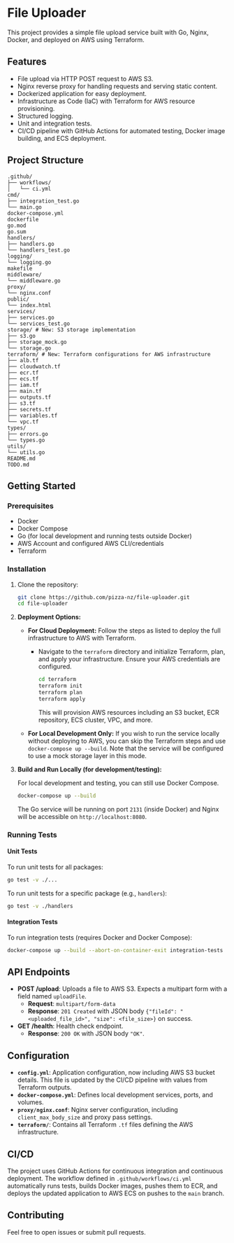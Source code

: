 # File Uploader

This project provides a simple file upload service built with Go, Nginx, Docker, and deployed on AWS using Terraform.

## Features

- File upload via HTTP POST request to AWS S3.
- Nginx reverse proxy for handling requests and serving static content.
- Dockerized application for easy deployment.
- Infrastructure as Code (IaC) with Terraform for AWS resource provisioning.
- Structured logging.
- Unit and integration tests.
- CI/CD pipeline with GitHub Actions for automated testing, Docker image building, and ECS deployment.

## Project Structure

```
.github/
├── workflows/
│   └── ci.yml
cmd/
├── integration_test.go
└── main.go
docker-compose.yml
dockerfile
go.mod
go.sum
handlers/
├── handlers.go
└── handlers_test.go
logging/
└── logging.go
makefile
middleware/
└── middleware.go
proxy/
└── nginx.conf
public/
└── index.html
services/
├── services.go
└── services_test.go
storage/ # New: S3 storage implementation
├── s3.go
├── storage_mock.go
└── storage.go
terraform/ # New: Terraform configurations for AWS infrastructure
├── alb.tf
├── cloudwatch.tf
├── ecr.tf
├── ecs.tf
├── iam.tf
├── main.tf
├── outputs.tf
├── s3.tf
├── secrets.tf
├── variables.tf
└── vpc.tf
types/
├── errors.go
└── types.go
utils/
└── utils.go
README.md
TODO.md
```

## Getting Started

### Prerequisites

- Docker
- Docker Compose
- Go (for local development and running tests outside Docker)
- AWS Account and configured AWS CLI/credentials
- Terraform

### Installation

1.  Clone the repository:

    ```bash
    git clone https://github.com/pizza-nz/file-uploader.git
    cd file-uploader
    ```

2.  **Deployment Options:**

    *   **For Cloud Deployment:** Follow the steps as listed to deploy the full infrastructure to AWS with Terraform.
        *   Navigate to the `terraform` directory and initialize Terraform, plan, and apply your infrastructure. Ensure your AWS credentials are configured.

            ```bash
            cd terraform
            terraform init
            terraform plan
            terraform apply
            ```

            This will provision AWS resources including an S3 bucket, ECR repository, ECS cluster, VPC, and more.

    *   **For Local Development Only:** If you wish to run the service locally without deploying to AWS, you can skip the Terraform steps and use `docker-compose up --build`. Note that the service will be configured to use a mock storage layer in this mode.

3.  **Build and Run Locally (for development/testing):**

    For local development and testing, you can still use Docker Compose.

    ```bash
    docker-compose up --build
    ```

    The Go service will be running on port `2131` (inside Docker) and Nginx will be accessible on `http://localhost:8080`.

### Running Tests

#### Unit Tests

To run unit tests for all packages:

```bash
go test -v ./...
```

To run unit tests for a specific package (e.g., `handlers`):

```bash
go test -v ./handlers
```

#### Integration Tests

To run integration tests (requires Docker and Docker Compose):

```bash
docker-compose up --build --abort-on-container-exit integration-tests
```

## API Endpoints

-   **POST /upload**: Uploads a file to AWS S3. Expects a multipart form with a field named `uploadFile`.
    -   **Request**: `multipart/form-data`
    -   **Response**: `201 Created` with JSON body `{"fileId": "<uploaded_file_id>", "size": <file_size>}` on success.
-   **GET /health**: Health check endpoint.
    -   **Response**: `200 OK` with JSON body `"OK"`.

## Configuration

-   **`config.yml`**: Application configuration, now including AWS S3 bucket details. This file is updated by the CI/CD pipeline with values from Terraform outputs.
-   **`docker-compose.yml`**: Defines local development services, ports, and volumes.
-   **`proxy/nginx.conf`**: Nginx server configuration, including `client_max_body_size` and proxy pass settings.
-   **`terraform/`**: Contains all Terraform `.tf` files defining the AWS infrastructure.

## CI/CD

The project uses GitHub Actions for continuous integration and continuous deployment. The workflow defined in `.github/workflows/ci.yml` automatically runs tests, builds Docker images, pushes them to ECR, and deploys the updated application to AWS ECS on pushes to the `main` branch.

## Contributing

Feel free to open issues or submit pull requests.
